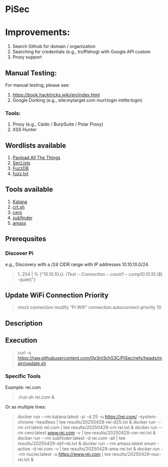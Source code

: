 # PiSec

# Improvements:

1. Search Github for domain / organization 
2. Searching for credentials (e.g., trufflehog) with Google API custom
3. Proxy support

## Manual Testing:

For manual testing, please see: 
1. https://book.hacktricks.wiki/en/index.html
2. Google Dorking (e.g., site:mytarget.com inurl:login intitle:login)

### Tools:

1. Proxy (e.g., Caido / BurpSuite / Polar Proxy)
2. XSS Hunter

## Wordlists available

1. [Payload All The Things](https://github.com/swisskyrepo/PayloadsAllTheThings)
2. [SecLists](https://github.com/danielmiessler/SecLists)
3. [FuzzDB](https://github.com/fuzzdb-project/fuzzdb)
4. [fuzz.txt](https://github.com/Bo0oM/fuzz.txt)

## Tools available

1. [Katana](https://github.com/projectdiscovery/katana)
2. [crt.sh](https://crt.sh)
3. [cero](https://github.com/glebarez/cero)
4. [subfinder](https://github.com/projectdiscovery/subfinder)
5. [amass](https://github.com/owasp-amass/amass)

## Prerequsites

### Discover Pi
e.g., Discovery with a /24 CIDR range with IP addresses 10.10.10.0/24.
> 1..254 | % {"10.10.10.$($_): $(Test-Connection -count 1 -comp 10.10.10.$($_) -quiet)"}

## Update WiFi Connection Priority
> nmcli connection modify "Pi Wifi" connection.autoconnect-priority 10

## Description

## Execution
> curl -s https://raw.githubusercontent.com/0p3nt3ch53C/PiSec/refs/heads/main/update.sh 

### Specific Tools

Example: rei.com

> ./run.sh rei.com &

Or as multiple lines:

> docker run --rm katana:latest -jc -d 25 -u https://rei.com/ -system-chrome -headless | tee results/20250428-rei-d25.txt &
> docker run --rm crt:latest rei.com | tee results/20250429-crt-rei.txt &
> docker run --rm cero:latest www.rei.com -v  | tee results/20250429-cer-rei.txt &
> docker run --rm subfinder:latest -d rei.com -all  | tee results/20250429-sbf-rei.txt &
> docker run --rm amass:latest enum -active -d rei.com -v | tee results/20250429-ama-rei.txt &
> docker run --rm nuclei:latest -u https://www.rei.com | tee results/20250429-nuc-rei.txt &
